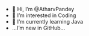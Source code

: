 - 👋 Hi, I’m @AtharvPandey
- 👀 I’m interested in Coding
- 🌱 I’m currently learning Java
-  ...I’m new in GitHub...
<!---
AtharvPandey/AtharvPandey is a ✨ special ✨ repository because its `README.md` (this file) appears on your GitHub profile.
You can click the Preview link to take a look at your changes.
--->
